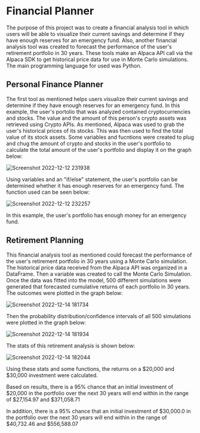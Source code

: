 # Financial Planner

The purpose of this project was to create a financial analysis tool in which users will be able to visualize their current savings and determine if they have enough reserves for an emergency fund. Also, another financial analysis tool was created to forecast the performance of the user's retirement portfolio in 30 years. These tools make an Alpaca API call via the Alpaca SDK to get historical price data for use in Monte Carlo simulations. The main programming language for used was Python.

## Personal Finance Planner

The first tool as mentioned helps users visualize their current savings and determine if they have enough reserves for an emergency fund. In this example, the user's portolio that was analyzed contained cryptocurrencies and stocks. The value and the amount of this person's crypto assets was retrieved using Crypto APIs. As mentioned, Alpaca was used to grab the user's historical prices of its stocks. This was then used to find the total value of its stock assets. Some variables and fucntions were created to plug and chug the amount of crypto and stocks in the user's portfolio to calculate the total amount of the user's portfolio and display it on the graph below:

![Screenshot 2022-12-12 231938](https://user-images.githubusercontent.com/104874384/207225689-6ce9407b-a899-43fb-ae59-71d1f4de8e1f.png)

Using variables and an "if/else" statement, the user's portfolio can be determined whether it has enough reserves for an emergency fund. The function used can be seen below:

![Screenshot 2022-12-12 232257](https://user-images.githubusercontent.com/104874384/207226102-2a91ba11-66c4-4755-8039-7ab04d0c4ac2.png)

In this example, the user's portfolio has enough money for an emergency fund.

## Retirement Planning

This financial analysis tool as mentioned could forecast the performance of the user's retirement portfolio in 30 years using a Monte Carlo simulation. The historical price data received from the Alpaca API was organized in a DataFrame. Then a variable was created to call the Monte Carlo Simulation. Once the data was fitted into the model, 500 different simulations were generated that forecasted cumulative returns of each portfolio in 30 years. The outcomes were plotted in the graph below:

![Screenshot 2022-12-14 181734](https://user-images.githubusercontent.com/104874384/207736000-30ed2b96-40d8-4773-abaf-b81deb4447b3.png)

Then the probability distribution/confidence intervals of all 500 simulations were plotted in the graph below:

![Screenshot 2022-12-14 181934](https://user-images.githubusercontent.com/104874384/207736441-becfc9cd-49fc-4f29-9564-a59878704ad4.png)

The stats of this retirement analysis is shown below:

![Screenshot 2022-12-14 182044](https://user-images.githubusercontent.com/104874384/207736453-29498a7c-dae6-4101-9f34-d88e9ffd9a0f.png)

Using these stats and some functions, the returns on a $20,000 and $30,000 investment were calculated.

Based on results, there is a 95% chance that an initial investment of $20,000 in the portfolio over the next 30 years will end within in the range of $27,154.97 and $371,058.71

In addition, there is a 95% chance that an initial investment of $30,000.0 in the portfolio over the next 30 years will end within in the range of $40,732.46 and $556,588.07
